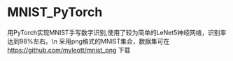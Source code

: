 # MNIST_PyTorch
用PyTorch实现MNIST手写数字识别,使用了较为简单的LeNet5神经网络，识别率达到98%左右。\n
采用png格式的MNIST集合，数据集可在 https://github.com/myleott/mnist_png 下载

